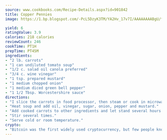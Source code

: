```yaml
---
source: www.cookbooks.com/Recipe-Details.aspx?id=901842
title: Copper Pennies
image: https://1.bp.blogspot.com/-PcL5DzyK3TM/YA2Hv_17v7I/AAAAAAAABgU/fyHeesSth_IZW9mL5lk6GxJO8cW8ksrGACLcBGAsYHQ/s320/12.png

yield: 6
ratingValue: 3.9
calories: 218 calories
reviewCount: 246
cookTime: PT1H
prepTime: PT45M
ingredients:
- "2 lb. carrots"
- "1 can undiluted tomato soup"
- "1/2 c. salad oil canola preferred"
- "3/4 c. wine vinegar"
- "1 tsp. prepared mustard"
- "1 medium chopped onion"
- "1 medium diced green bell pepper"
- "1 1/2 Tbsp. Worcestershire sauce"
directions:
- "I slice the carrots in food processor, then steam or cook in microwave oven until a little over half done."
- "Heat soup and add oil, vinegar, sugar, onion, pepper and mustard."
- "Add cooked carrots to other ingredients and let stand several hours in refrigerator, preferably overnight."
- "Stir several times."
- "Serve cold or room temperature."
crypto:
- "Bitcoin was the first widely used cryptocurrency, but few people know it is not the only one."
---
```

